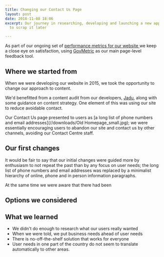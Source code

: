 ```yaml
---
title: Changing our Contact Us Page
layout: post
date: 2018-11-08 18:06
excerpt: Our journey in researching, developing and launching a new approach, only
  to scrap it later

---
```

As part of our ongoing set of [performance metrics for our website ](https://digital.oxford.gov.uk/performance/webtraffic.html)we keep a close eye on satisfaction, using [GovMetric](https://www.govmetric.com/how-it-works.html) as our main page-level feedback tool.

## Where we started from

When we were developing our website in 2015, we took the opportunity to change our approach to content.

We'd benefitted from a content audit from our developers, [Jadu](www.jadu.net), along with some guidance on content strategy. One element of this was using our site to reduce avoidable contact.

Our Contact Us page presented to users as [a long list of phone numbers and email addresses](//downloads/Old Homepage_small.jpg); we were essentially encouraging users to abandon our site and contact us by other channels, avoiding our Contact Centre staff.

## Our first changes

It would be fair to say that our initial changes were guided more by enthusiasm to not repeat the past than by any focus on user needs; the long list of phone numbers and email addresses was replaced by a minimalist hierarchy of online, phone and in person information paragraphs.

At the same time we were aware that there had been 

## Options we considered

## What we learned

* We didn't do enough to research what our users really wanted
* When we were told, we put business needs ahead of user needs
* There is no-off-the-shelf solution that works for everyone
* User needs in one part of the country do not seem to translate automatically to other areas.